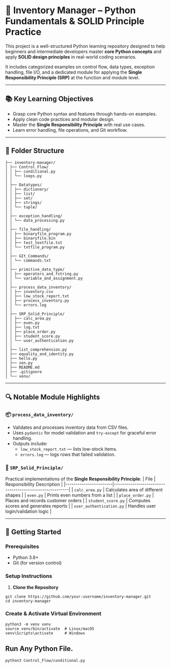 # 🧠 Inventory Manager – Python Fundamentals & SOLID Principle Practice

This project is a well-structured Python learning repository designed to help beginners and intermediate developers master **core Python concepts** and apply **SOLID design principles** in real-world coding scenarios.

It includes categorized examples on control flow, data types, exception handling, file I/O, and a dedicated module for applying the **Single Responsibility Principle (SRP)** at the function and module level.

---

## 📚 Key Learning Objectives

- Grasp core Python syntax and features through hands-on examples.
- Apply clean code practices and modular design.
- Master the **Single Responsibility Principle** with real use cases.
- Learn error handling, file operations, and Git workflow.

---

## 📁 Folder Structure

```
├── inventory-manager/
│ ├── Control_Flow/
│ │ ├── conditional.py
│ │ └── loops.py
│ │
│ ├── Datatypes/
│ │ ├── dictionary/
│ │ ├── list/
│ │ ├── set/
│ │ ├── strings/
│ │ └── tuple/
│ │
│ ├── exception_handling/
│ │ └── data_processing.py
│ │
│ ├── file_handling/
│ │ ├── binaryfile_program.py
│ │ ├── binaryfile.bin
│ │ ├── test_textfile.txt
│ │ └── txtfile_program.py
│ │
│ ├── GIt_Commands/
│ │ └── commands.txt
│ │
│ ├── primitive_data_type/
│ │ ├── operators_and_fstring.py
│ │ └── variable_and_assignment.py
│ │
│ ├── process_data_inventory/
│ │ ├── inventory.csv
│ │ ├── low_stock_report.txt
│ │ ├── process_inventory.py
│ │ └── errors.log
│ │
│ ├── SRP_Solid_Principle/
│ │ ├── calc_area.py
│ │ ├── even.py
│ │ ├── log.txt
│ │ ├── place_order.py
│ │ ├── student_score.py
│ │ └── user_authentication.py
│ │
│ ├── list_comprehension.py
│ ├── equality_and_identity.py
│ ├── hello.py
│ ├── zen.py
│ ├── README.md
│ ├── .gitignore
│ └── venv/

```

---

## 🔍 Notable Module Highlights

### 📦 `process_data_inventory/`
- Validates and processes inventory data from CSV files.
- Uses `pydantic` for model validation and `try-except` for graceful error handling.
- Outputs include:
  - `low_stock_report.txt` — lists low-stock items.
  - `errors.log` — logs rows that failed validation.

### 🧱 `SRP_Solid_Principle/`
Practical implementations of the **Single Responsibility Principle**:
| File                  | Responsibility Description                            |
|-----------------------|--------------------------------------------------------|
| `calc_area.py`        | Calculates area of different shapes                    |
| `even.py`             | Prints even numbers from a list                        |
| `place_order.py`      | Places and records customer orders                     |
| `student_score.py`    | Computes scores and generates reports                  |
| `user_authentication.py` | Handles user login/validation logic               |

---

## 🚀 Getting Started

### Prerequisites

- Python 3.8+
- Git (for version control)

### Setup Instructions

1. **Clone the Repository**

```
git clone https://github.com/your-username/inventory-manager.git
cd inventory-manager
```

### Create & Activate Virtual Environment

```
python3 -m venv venv
source venv/bin/activate  # Linux/macOS
venv\Scripts\activate     # Windows
```

## Run Any Python File.
```
python3 Control_Flow/conditional.py
```
